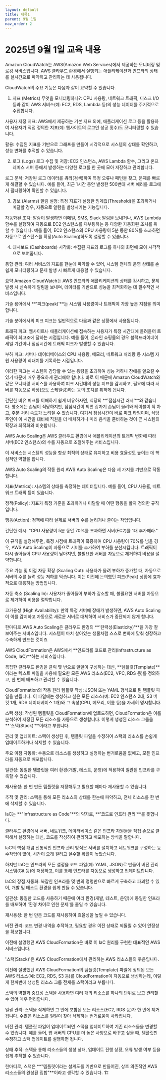 ```yaml
---
layout: default
title: 제목1
parent: 9월 1일
nav_order: 2
---
```


# 2025년 9월 1일 교육 내용

Amazon CloudWatch는 AWS(Amazon Web Services)에서 제공하는 모니터링 및 로깅 서비스입니다. AWS 클라우드 환경에서 실행되는 애플리케이션과 인프라의 상태를 실시간으로 파악하고 관리하는 데 사용됩니다.

CloudWatch의 주요 기능은 다음과 같이 요약할 수 있습니다.

1. 지표 (Metrics)
무엇을 모니터링하나?: CPU 사용량, 네트워크 트래픽, 디스크 I/O 등과 같이 AWS 서비스(예: EC2, RDS, Lambda 등)의 성능 데이터를 주기적으로 수집합니다.

사용자 지정 지표: AWS에서 제공하는 기본 지표 외에, 애플리케이션 로그 등을 활용하여 사용자가 직접 정의한 지표(예: 웹사이트의 로그인 성공 횟수)도 모니터링할 수 있습니다.

활용: 수집된 지표를 기반으로 그래프를 만들어 시각적으로 시스템의 상태를 확인하고, 성능 변화를 추적할 수 있습니다.

2. 로그 (Logs)
로그 수집 및 저장: EC2 인스턴스, AWS Lambda 함수, 그리고 온프레미스 서버 등에서 발생하는 다양한 로그를 한 곳에 모아 저장하고 관리합니다.

로그 분석: 저장된 로그 데이터를 쿼리(검색)하여 특정 오류나 패턴을 찾고, 문제를 빠르게 해결할 수 있습니다. 예를 들어, 최근 1시간 동안 발생한 500번대 서버 에러를 로그에서 필터링하여 확인할 수 있습니다.

3. 경보 (Alarms)
알림 설정: 특정 지표가 설정한 임계값(Threshold)을 초과하거나 미달할 경우, 자동으로 알람을 발생시키는 기능입니다.

자동화된 조치: 알람이 발생하면 이메일, SMS, Slack 알림을 보내거나, AWS Lambda 함수를 실행하여 자동으로 EC2 인스턴스를 재부팅하는 등 다양한 자동화된 조치를 취할 수 있습니다. 예를 들어, EC2 인스턴스의 CPU 사용량이 5분 동안 80%를 초과하면 자동으로 인스턴스를 확장(Auto Scaling)하도록 설정할 수 있습니다.

4. 대시보드 (Dashboards)
시각화: 수집된 지표와 로그를 하나의 화면에 모아 시각적으로 보여줍니다.

통합 관리: 여러 서비스의 지표를 한눈에 파악할 수 있어, 시스템 전체의 운영 상태를 손쉽게 모니터링하고 문제 발생 시 빠르게 대응할 수 있습니다.

요약
Amazon CloudWatch는 AWS 인프라와 애플리케이션의 상태를 감시하고, 문제 발생 시 신속하게 알림을 보내며, 데이터를 기반으로 성능을 최적화하는 데 필수적인 서비스입니다.


기술 용어에서 **'피크(peak)'**는 시스템 사용량이나 트래픽이 가장 높은 지점을 의미합니다.

기술 분야에서의 피크
피크는 일반적으로 다음과 같은 상황에서 사용됩니다.

트래픽 피크: 웹사이트나 애플리케이션에 접속하는 사용자가 특정 시간대에 몰려들어 트래픽이 최고조에 달하는 시점입니다. 예를 들어, 온라인 쇼핑몰의 경우 블랙프라이데이 세일 기간이나 점심시간에 트래픽 피크가 발생할 수 있습니다.

부하 피크: 서버나 데이터베이스의 CPU 사용량, 메모리, 네트워크 처리량 등 시스템 자원 사용량이 최대치를 기록하는 시점입니다.

이러한 피크는 시스템이 감당할 수 있는 용량을 초과하여 성능 저하나 장애를 일으킬 수 있기 때문에 매우 중요하게 관리해야 합니다. 바로 이 때문에 Amazon CloudWatch와 같은 모니터링 서비스를 사용하여 피크 시간대의 성능 지표를 감시하고, 필요에 따라 서버를 자동으로 확장(오토 스케일링)하는 등의 조치를 취하게 됩니다.

간단한 비유
피크를 이해하기 쉽게 비유하자면, 식당의 **'점심시간 러시'**와 같습니다. 평소에는 손님이 적당하지만, 점심시간이 되면 갑자기 손님이 몰려와 테이블이 꽉 차고, 주문 처리 속도가 느려질 수 있습니다. 여기서 점심시간이 바로 피크 타임이며, 식당 주인이 이 시간을 대비해 직원을 더 배치하거나 미리 음식을 준비하는 것이 곧 시스템의 확장과 최적화와 비슷합니다.

AWS Auto Scaling은 AWS 클라우드 환경에서 애플리케이션의 트래픽 변화에 따라 서버(EC2 인스턴스)의 수를 자동으로 조절해주는 서비스입니다.

이 서비스는 시스템의 성능을 항상 최적의 상태로 유지하고 비용 효율성도 높이는 데 핵심적인 역할을 합니다.

AWS Auto Scaling의 작동 원리
AWS Auto Scaling은 다음 세 가지를 기반으로 작동합니다.

지표(Metrics): 시스템의 상태를 측정하는 데이터입니다. 예를 들어, CPU 사용률, 네트워크 트래픽 등이 있습니다.

정책(Policy): 지표가 특정 기준을 초과하거나 미달할 때 어떤 행동을 할지 정의한 규칙입니다.

행동(Action): 정책에 따라 실제로 서버의 수를 늘리거나 줄이는 작업입니다.

간단한 예시:
"CPU 사용량이 5분 동안 70%를 초과하면 서버(EC2)를 1대 추가해라."

이 규칙을 설정해두면, 특정 시점에 트래픽이 폭증하여 CPU 사용량이 70%를 넘을 경우, AWS Auto Scaling이 자동으로 서버를 추가하여 부하를 분산시킵니다. 트래픽이 다시 줄어들어 CPU 사용량이 낮아지면, 불필요한 서버를 자동으로 제거하여 비용을 절약합니다.

주요 기능 및 이점
자동 확장 (Scaling Out): 사용자가 몰려 부하가 증가할 때, 자동으로 서버의 수를 늘려 성능 저하를 막습니다. 이는 이전에 논의했던 피크(Peak) 상황에 효과적으로 대응하는 방법입니다.

자동 축소 (Scaling In): 사용자가 줄어들어 부하가 감소할 때, 불필요한 서버를 자동으로 제거하여 비용을 절약합니다.

고가용성 (High Availability): 만약 특정 서버에 장애가 발생하면, AWS Auto Scaling이 이를 감지하고 자동으로 새로운 서버로 대체하여 서비스가 중단되지 않게 합니다.

한마디로 AWS Auto Scaling은 클라우드 환경의 **'탄력성(Elasticity)'**을 가장 잘 보여주는 서비스입니다. 시스템이 마치 살아있는 생물처럼 스스로 변화에 맞춰 성장하고 수축하게 만드는 것이죠


AWS CloudFormation은 AWS에서 **인프라를 코드로 관리(Infrastructure as Code, IaC)**하는 서비스입니다.

복잡한 클라우드 환경을 클릭 몇 번으로 일일이 구성하는 대신, **템플릿(Template)**이라는 텍스트 파일을 사용해 필요한 모든 AWS 리소스(EC2, VPC, RDS 등)를 정의하고, 한 번에 배포하고 관리할 수 있습니다.

CloudFormation의 작동 원리
템플릿 작성: JSON 또는 YAML 형식으로 된 템플릿 파일을 만듭니다. 이 파일에는 생성하고 싶은 모든 리소스(예: EC2 인스턴스 2대, S3 버킷 1개, RDS 데이터베이스 1개)와 그 속성(CPU, 메모리, 이름 등)을 자세히 명시합니다.

스택 생성: 작성된 템플릿을 CloudFormation에 업로드하면, CloudFormation은 이를 분석하여 지정된 모든 리소스를 자동으로 생성합니다. 이렇게 생성된 리소스 그룹을 **'스택(Stack)'**이라고 부릅니다.

관리 및 업데이트: 스택이 생성된 후, 템플릿 파일을 수정하여 스택의 리소스를 손쉽게 업데이트하거나 삭제할 수 있습니다.

주요 이점
자동화: 수동으로 리소스를 생성하고 설정하는 번거로움을 없애고, 모든 인프라를 자동으로 배포합니다.

일관성: 동일한 템플릿을 여러 환경(개발, 테스트, 운영)에 적용하여 일관된 인프라를 구축할 수 있습니다.

재사용성: 한 번 만든 템플릿을 저장해두고 필요할 때마다 재사용할 수 있습니다.

추적 및 관리: 스택을 통해 모든 리소스의 상태를 한눈에 파악하고, 전체 리소스를 한 번에 삭제할 수 있습니다.


IaC는 **"Infrastructure as Code"**의 약자로, **'코드로 인프라 관리'**를 뜻합니다.

클라우드 환경에서 서버, 네트워크, 데이터베이스 같은 인프라 자원들을 직접 손으로 클릭해서 설정하는 대신, 코드를 작성하여 관리하고 배포하는 방식을 말합니다.

IaC의 핵심 개념
전통적인 인프라 관리 방식은 서버를 설치하고 네트워크를 구성하는 등 수작업이 많아, 시간이 오래 걸리고 실수할 확률이 높았습니다.

하지만 IaC는 인프라의 모든 설정을 코드 파일(예: YAML, JSON)로 만들어 버전 관리 시스템(Git 등)에 저장하고, 이를 통해 인프라를 자동으로 생성하고 업데이트합니다.

IaC의 장점
자동화: 복잡한 인프라를 몇 번의 명령만으로 빠르게 구축하고 파괴할 수 있어, 개발 및 테스트 환경을 쉽게 만들 수 있습니다.

일관성: 동일한 코드를 사용하기 때문에 여러 환경(개발, 테스트, 운영)에 동일한 인프라를 배포하여 '환경 차이로 인한 문제'를 줄일 수 있습니다.

재사용성: 한 번 만든 코드를 재사용하여 효율성을 높일 수 있습니다.

버전 관리: 코드 변경 내역을 추적하고, 필요할 경우 이전 상태로 되돌릴 수 있어 안정성을 확보합니다.

이전에 설명했던 AWS CloudFormation은 바로 이 IaC 원리를 구현한 대표적인 AWS 서비스입니다.


'스택(Stack)'은 AWS CloudFormation에서 관리하는 AWS 리소스들의 묶음입니다.

이전에 설명했던 AWS CloudFormation의 템플릿(Template) 파일에 정의된 모든 AWS 리소스(예: EC2, RDS, S3 등)를 CloudFormation이 자동으로 생성하는데, 이렇게 한꺼번에 생성된 리소스 그룹 전체를 스택이라고 부릅니다.

스택의 역할과 중요성
스택을 사용하면 여러 개의 리소스를 하나의 단위로 보고 관리할 수 있어 매우 편리합니다.

일괄 관리: 스택을 삭제하면 그 안에 포함된 모든 리소스(EC2, RDS 등)가 한 번에 제거됩니다. 수많은 리소스를 일일이 찾아 삭제하는 번거로움이 사라집니다.

버전 관리: 템플릿 파일이 업데이트되면 스택을 업데이트하여 기존 리소스들을 변경할 수 있습니다. 예를 들어, 웹 서버의 CPU를 더 높은 사양으로 바꾸고 싶을 때, 템플릿만 수정하고 스택 업데이트를 실행하면 됩니다.

상태 추적: 스택을 통해 리소스들의 생성 상태, 업데이트 진행 상황, 오류 발생 여부 등을 쉽게 추적할 수 있습니다.

한마디로, 스택은 **"템플릿이라는 설계도를 기반으로 만들어진, 상호 의존적인 AWS 리소스들의 완성된 집합"**이라고 생각할 수 있습니다. 🏗️